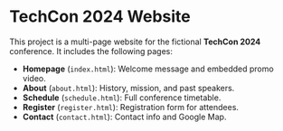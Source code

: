 # TechCon 2024 Website

This project is a multi-page website for the fictional **TechCon 2024** conference. It includes the following pages:

- **Homepage** (`index.html`): Welcome message and embedded promo video.
- **About** (`about.html`): History, mission, and past speakers.
- **Schedule** (`schedule.html`): Full conference timetable.
- **Register** (`register.html`): Registration form for attendees.
- **Contact** (`contact.html`): Contact info and Google Map.
